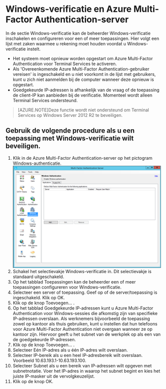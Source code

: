 <properties 
    pageTitle="Windows-verificatie en Azure Multi-Factor Authentication-server" 
    description="Dit is de Azure Multi-Factor Authentication-pagina die u helpt bij het implementeren van Windows-verificatie en de Azure Multi-Factor Authentication-server." 
    services="multi-factor-authentication" 
    documentationCenter="" 
    authors="billmath" 
    manager="stevenpo" 
    editor="curtand"/>

<tags 
    ms.service="multi-factor-authentication" 
    ms.workload="identity" 
    ms.tgt_pltfrm="na" 
    ms.devlang="na" 
    ms.topic="get-started-article" 
    ms.date="05/12/2016" 
    ms.author="billmath"/>

# Windows-verificatie en Azure Multi-Factor Authentication-server

In de sectie Windows-verificatie kan de beheerder Windows-verificatie inschakelen en configureren voor een of meer toepassingen.  Hier volgt een lijst met zaken waarmee u rekening moet houden voordat u Windows-verificatie instelt.

-  Het systeem moet opnieuw worden opgestart om Azure Multi-Factor Authentication voor Terminal Services te activeren.
-  Als 'Overeenkomende Azure Multi-Factor Authentication-gebruiker vereisen' is ingeschakeld en u niet voorkomt in de lijst met gebruikers, kunt u zich niet aanmelden bij de computer wanneer deze opnieuw is opgestart.
-  Goedgekeurde IP-adressen is afhankelijk van de vraag of de toepassing de client-IP kan aanbieden bij de verificatie. Momenteel wordt alleen Terminal Services ondersteund.  







>[AZURE.NOTE]Deze functie wordt niet ondersteund om Terminal Services op Windows Server 2012 R2 te beveiligen.
 



## Gebruik de volgende procedure als u een toepassing met Windows-verificatie wilt beveiligen.

1. Klik in de Azure Multi-Factor Authentication-server op het pictogram Windows-authenticatie.
![Windows-verificatie](./media/multi-factor-authentication-get-started-server-windows/windowsauth.png)
2. Schakel het selectievakje Windows-verificatie in. Dit selectievakje is standaard uitgeschakeld.
3. Op het tabblad Toepassingen kan de beheerder een of meer toepassingen configureren voor Windows-verificatie.
4. Selecteer een server of toepassing. Geef op of de server/toepassing is ingeschakeld. Klik op OK.
5. Klik op de knop Toevoegen… .
6. Op het tabblad Goedgekeurde IP-adressen kunt u Azure Multi-Factor Authentication voor Windows-sessies die afkomstig zijn van specifieke IP-adressen overslaan. Als werknemers bijvoorbeeld de toepassing zowel op kantoor als thuis gebruiken, kunt u instellen dat hun telefoons voor Azure Multi-Factor Authentication niet overgaan wanneer ze op kantoor zijn. Hiervoor geeft u het subnet van de werkplek op als een van de goedgekeurde IP-adressen.
7. Klik op de knop Toevoegen… .
8. Selecteer Eén IP-adres als u één IP-adres wilt overslaan.
9. Selecteer IP-bereik als u een heel IP-adresbereik wilt overslaan. Voorbeeld 10.63.193.1-10.63.193.100.
10. Selecteer Subnet als u een bereik van IP-adressen wilt opgeven met subnetnotatie. Voer het IP-adres in waarop het subnet begint en kies het juiste IP-masker uit de vervolgkeuzelijst. 
11. Klik op de knop OK.


<!--HONumber=Jun16_HO2-->


